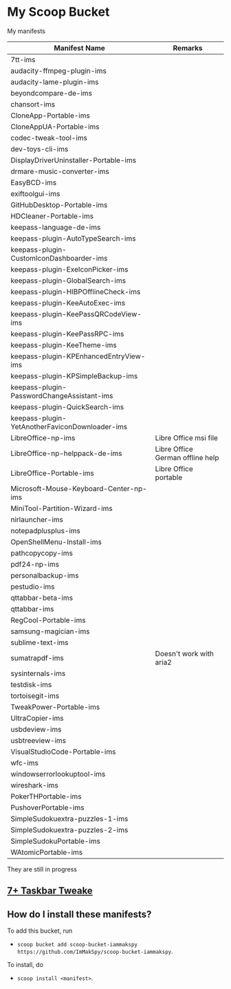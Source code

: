 # My Scoop Bucket

My manifests

| Manifest Name                                  | Remarks                          |
| ---------------------------------------------- | -------------------------------- |
| 7tt-ims                                        |                                  |
| audacity-ffmpeg-plugin-ims                     |                                  |
| audacity-lame-plugin-ims                       |                                  |
| beyondcompare-de-ims                           |                                  |
| chansort-ims                                   |                                  |
| CloneApp-Portable-ims                          |                                  |
| CloneAppUA-Portable-ims                        |                                  |
| codec-tweak-tool-ims                           |                                  |
| dev-toys-cli-ims                               |                                  |
| DisplayDriverUninstaller-Portable-ims          |                                  |
| drmare-music-converter-ims                     |                                  |
| EasyBCD-ims                                    |                                  |
| exiftoolgui-ims                                |                                  |
| GitHubDesktop-Portable-ims                     |                                  |
| HDCleaner-Portable-ims                         |                                  |
| keepass-language-de-ims                        |                                  |
| keepass-plugin-AutoTypeSearch-ims              |                                  |
| keepass-plugin-CustomIconDashboarder-ims       |                                  |
| keepass-plugin-ExeIconPicker-ims               |                                  |
| keepass-plugin-GlobalSearch-ims                |                                  |
| keepass-plugin-HIBPOfflineCheck-ims            |                                  |
| keepass-plugin-KeeAutoExec-ims                 |                                  |
| keepass-plugin-KeePassQRCodeView-ims           |                                  |
| keepass-plugin-KeePassRPC-ims                  |                                  |
| keepass-plugin-KeeTheme-ims                    |                                  |
| keepass-plugin-KPEnhancedEntryView-ims         |                                  |
| keepass-plugin-KPSimpleBackup-ims              |                                  |
| keepass-plugin-PasswordChangeAssistant-ims     |                                  |
| keepass-plugin-QuickSearch-ims                 |                                  |
| keepass-plugin-YetAnotherFaviconDownloader-ims |                                  |
| LibreOffice-np-ims                             | Libre Office msi file            |
| LibreOffice-np-helppack-de-ims                 | Libre Office German offline help |
| LibreOffice-Portable-ims                       | Libre Office portable            |
| Microsoft-Mouse-Keyboard-Center-np-ims         |                                  |
| MiniTool-Partition-Wizard-ims                  |                                  |
| nirlauncher-ims                                |                                  |
| notepadplusplus-ims                            |                                  |
| OpenShellMenu-Install-ims                      |                                  |
| pathcopycopy-ims                               |                                  |
| pdf24-np-ims                                   |                                  |
| personalbackup-ims                             |                                  |
| pestudio-ims                                   |                                  |
| qttabbar-beta-ims                              |                                  |
| qttabbar-ims                                   |                                  |
| RegCool-Portable-ims                           |                                  |
| samsung-magician-ims                           |                                  |
| sublime-text-ims                               |                                  |
| sumatrapdf-ims                                 | Doesn't work with aria2          |
| sysinternals-ims                               |                                  |
| testdisk-ims                                   |                                  |
| tortoisegit-ims                                |                                  |
| TweakPower-Portable-ims                        |                                  |
| UltraCopier-ims                                |                                  |
| usbdeview-ims                                  |                                  |
| usbtreeview-ims                                |                                  |
| VisualStudioCode-Portable-ims                  |                                  |
| wfc-ims                                        |                                  |
| windowserrorlookuptool-ims                     |                                  |
| wireshark-ims                                  |                                  |
| PokerTHPortable-ims                            |                                  |
| PushoverPortable-ims                           |                                  |
| SimpleSudokuextra-puzzles-1-ims                |                                  |
| SimpleSudokuextra-puzzles-2-ims                |                                  |
| SimpleSudokuPortable-ims                       |                                  |
| WAtomicPortable-ims                            |                                  |

They are still in progress

## [7+ Taskbar Tweake](https://ramensoftware.com/7-taskbar-tweaker "Permanent Link to 7+ Taskbar Tweaker")

How do I install these manifests?
---------------------------------

To add this bucket, run

- `scoop bucket add scoop-bucket-iammakspy https://github.com/ImMakSpy/scoop-bucket-iammakspy`.

To install, do

- `scoop install <manifest>`.
